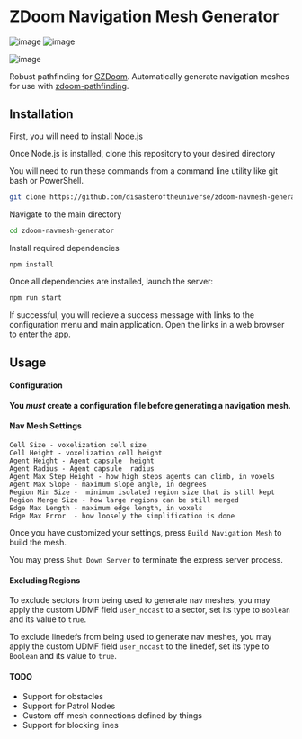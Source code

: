 # ZDoom Navigation Mesh Generator
![image](https://img.shields.io/badge/status-WIP-orange) ![image](https://img.shields.io/badge/status-concept-lightgrey)

![image](https://imgur.com/O7thc1W.png)

Robust pathfinding for [GZDoom](https://zdoom.org/index). Automatically generate navigation meshes for use with [zdoom-pathfinding](https://github.com/disasteroftheuniverse/zdoom-pathfinding).

## Installation

First, you will need to install [Node.js](https://nodejs.org/en/)

Once Node.js is installed, clone this repository to your desired directory

You will need to run these commands from a command line utility like git bash or PowerShell.


```sh
git clone https://github.com/disasteroftheuniverse/zdoom-navmesh-generator
```
Navigate to the main directory

```sh
cd zdoom-navmesh-generator
```

Install required dependencies

```sh
npm install
```

Once all dependencies are installed, launch the server:

```sh
npm run start
```

If successful, you will recieve a success message with links to the configuration menu and main application. Open the links in a web browser to enter the app. 

## Usage

#### Configuration

**You _must_ create a configuration file before generating a navigation mesh.**

#### Nav Mesh Settings
```
Cell Size - voxelization cell size 
Cell Height - voxelization cell height
Agent Height - Agent capsule  height
Agent Radius - Agent capsule  radius
Agent Max Step Height - how high steps agents can climb, in voxels
Agent Max Slope - maximum slope angle, in degrees
Region Min Size -  minimum isolated region size that is still kept
Region Merge Size - how large regions can be still merged
Edge Max Length - maximum edge length, in voxels
Edge Max Error  - how loosely the simplification is done
```

Once you have customized your settings, press `Build Navigation Mesh` to build the mesh.

You may press `Shut Down Server` to terminate the express server process.

#### Excluding Regions

To exclude sectors from being used to generate nav meshes, you may apply the custom UDMF field `user_nocast` to a sector, set its type to `Boolean` and its value to `true`.

To exclude linedefs from being used to generate nav meshes, you may apply the custom UDMF field `user_nocast` to the linedef, set its type to `Boolean` and its value to `true`.

#### TODO

* Support for obstacles
* Support for Patrol Nodes
* Custom off-mesh connections defined by things
* Support for blocking lines

